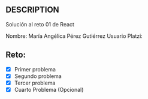 ## DESCRIPTION

Solución al reto 01 de React

Nombre: María Angélica Pérez Gutiérrez
Usuario Platzi:

## Reto:

- [x] Primer problema
- [x] Segundo problema
- [x] Tercer problema
- [x] Cuarto Problema (Opcional)
